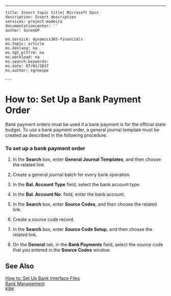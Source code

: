 ---
    title: Insert topic title| Microsoft Docs
    description: Insert description
    services: project-madeira
    documentationcenter: ''
    author: SorenGP

    ms.service: dynamics365-financials
    ms.topic: article
    ms.devlang: na
    ms.tgt_pltfrm: na
    ms.workload: na
    ms.search.keywords:
    ms.date: 07/01/2017
    ms.author: sgroespe

    ---
# How to: Set Up a Bank Payment Order
Bank payment orders must be used if a bank payment is for the official state budget. To use a bank payment order, a general journal template must be created as described in the following procedure.  
  
### To set up a bank payment order  
  
1.  In the **Search** box, enter **General Journal Templates**, and then choose the related link.  
  
2.  Create a general journal batch for every bank operation.  
  
3.  In the **Bal. Account Type** field, select the bank account type.  
  
4.  In the **Bal. Account No.** field, enter the bank account.  
  
5.  In the **Search** box, enter **Source Codes**, and then choose the related link.  
  
6.  Create a source code record.  
  
7.  In the **Search** box, enter **Source Code Setup**, and then choose the related link.  
  
8.  On the **General** tab, in the **Bank Payments** field, select the source code that you entered in the **Source Codes** window.  
  
## See Also  
 [How to: Set Up Bank Interface Files](assetId:///e960b140-df19-4ff4-bcfa-5a034ceb4b53)   
 [Bank Management](../../LocalFunctionalityForMicrosoftDynamicsNav2016/Russia/bank-management.md)   
 KBK